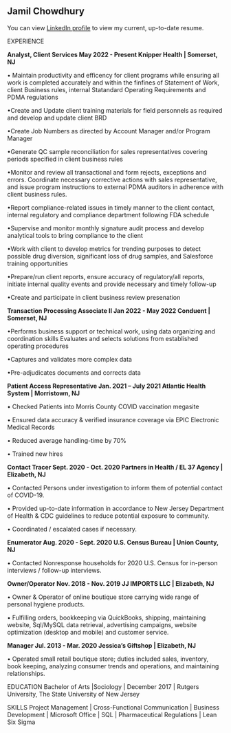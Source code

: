 ## Jamil Chowdhury

You can view [LinkedIn profile](https://www.linkedin.com/in/jamilchowdhury/) to view my current, up-to-date resume.


EXPERIENCE

<strong>Analyst, Client Services May 2022 - Present
 Knipper Health | Somerset, NJ</strong>
 
• Maintain productivity and efficency for client programs while ensuring all work is completed accurately and within the finfines of Statement of Work, client 
Business rules, internal Statandard Operating Requirements and PDMA regulations 

•Create and Update client training materials for field personnels as required and develop and update client BRD

•Create Job Numbers as directed by Account Manager and/or Program Manager

•Generate QC sample reconciliation for sales representatives covering periods specified in client business rules 

•Monitor and review all transactional and form rejects, exceptions and errors. Coordinate necessary corrective actions with sales representative, and issue 
program instructions to external PDMA auditors in adherence with client business rules. 

•Report compliance-related issues in timely manner to the client contact, internal regulatory and compliance department following FDA schedule

•Supervise and monitor monthly signature audit process and develop analytical tools to bring compliance to the client

•Work with client to develop metrics for trending purposes to detect possible drug diversion, significant loss of drug samples, and Salesforce training
opportunities

•Prepare/run client reports, ensure accuracy of regulatory/all reports, initiate internal quality events and provide necessary and timely follow-up

•Create and participate in client business review presenation


<strong>Transaction Processing Associate II Jan 2022 - May 2022
Conduent | Somerset, NJ</strong>

•Performs business support or technical work, using data organizing and coordination skills
Evaluates and selects solutions from established operating procedures

•Captures and validates more complex data

•Pre-adjudicates documents and corrects data


<strong>Patient Access Representative Jan. 2021 – July 2021 
Atlantic Health System | Morristown, NJ</strong> 

• Checked Patients into Morris County COVID vaccination megasite 

• Ensured data accuracy & verified insurance coverage via EPIC Electronic Medical Records 

• Reduced average handling-time by 70%

• Trained new hires


<strong>Contact Tracer Sept. 2020 - Oct. 2020 
Partners in Health / EL 37 Agency | Elizabeth, NJ</strong>

• Contacted Persons under investigation to inform them of potential contact of COVID-19. 

• Provided up-to-date information in accordance to New Jersey Department of Health & CDC 
guidelines to reduce potential exposure to community. 

• Coordinated / escalated cases if necessary. 


<strong>Enumerator Aug. 2020 - Sept. 2020 
 U.S. Census Bureau | Union County, NJ</strong>

• Contacted Nonresponse households for 2020 U.S. Census for in-person interviews / follow-up 
interviews.


<strong>Owner/Operator Nov. 2018 - Nov. 2019 
JJ IMPORTS LLC | Elizabeth, NJ</strong>
 
• Owner & Operator of online boutique store carrying wide range of personal hygiene products. 

• Fulfilling orders, bookkeeping via QuickBooks, shipping, maintaining website, Sql/MySQL data 
retrieval, advertising campaigns, website optimization (desktop and mobile) and customer service. 
 
<strong>Manager Jul. 2013 - Mar. 2020 
Jessica’s Giftshop | Elizabeth, NJ</strong> 

• Operated small retail boutique store; duties included sales, inventory, book keeping, analyzing 
consumer trends and operations, and maintaining relationships.
 
EDUCATION 
Bachelor of Arts |Sociology | December 2017 | Rutgers University, The State University of New Jersey 
 
SKILLS 
Project Management | Cross-Functional Communication | Business Development | Microsoft Office | 
SQL | Pharmaceutical Regulations | Lean Six Sigma



